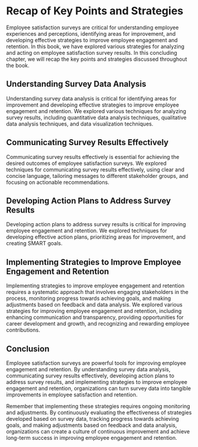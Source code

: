 # Recap of Key Points and Strategies

Employee satisfaction surveys are critical for understanding employee experiences and perceptions, identifying areas for improvement, and developing effective strategies to improve employee engagement and retention. In this book, we have explored various strategies for analyzing and acting on employee satisfaction survey results. In this concluding chapter, we will recap the key points and strategies discussed throughout the book.

Understanding Survey Data Analysis
----------------------------------

Understanding survey data analysis is critical for identifying areas for improvement and developing effective strategies to improve employee engagement and retention. We explored various techniques for analyzing survey results, including quantitative data analysis techniques, qualitative data analysis techniques, and data visualization techniques.

Communicating Survey Results Effectively
----------------------------------------

Communicating survey results effectively is essential for achieving the desired outcomes of employee satisfaction surveys. We explored techniques for communicating survey results effectively, using clear and concise language, tailoring messages to different stakeholder groups, and focusing on actionable recommendations.

Developing Action Plans to Address Survey Results
-------------------------------------------------

Developing action plans to address survey results is critical for improving employee engagement and retention. We explored techniques for developing effective action plans, prioritizing areas for improvement, and creating SMART goals.

Implementing Strategies to Improve Employee Engagement and Retention
--------------------------------------------------------------------

Implementing strategies to improve employee engagement and retention requires a systematic approach that involves engaging stakeholders in the process, monitoring progress towards achieving goals, and making adjustments based on feedback and data analysis. We explored various strategies for improving employee engagement and retention, including enhancing communication and transparency, providing opportunities for career development and growth, and recognizing and rewarding employee contributions.

Conclusion
----------

Employee satisfaction surveys are powerful tools for improving employee engagement and retention. By understanding survey data analysis, communicating survey results effectively, developing action plans to address survey results, and implementing strategies to improve employee engagement and retention, organizations can turn survey data into tangible improvements in employee satisfaction and retention.

Remember that implementing these strategies requires ongoing monitoring and adjustments. By continuously evaluating the effectiveness of strategies developed based on survey data, tracking progress towards achieving goals, and making adjustments based on feedback and data analysis, organizations can create a culture of continuous improvement and achieve long-term success in improving employee engagement and retention.
